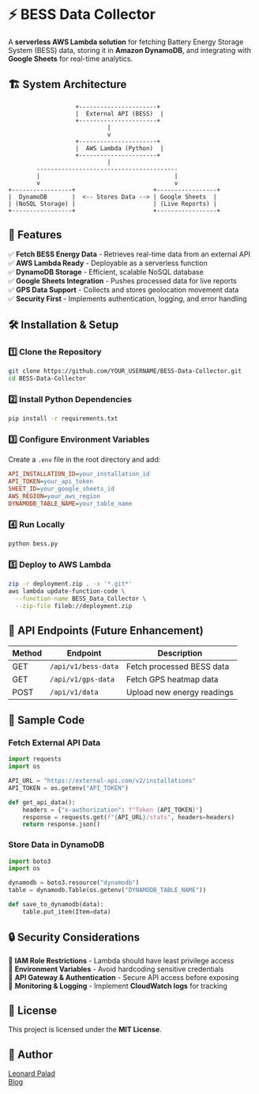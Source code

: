 # ⚡ BESS Data Collector

A **serverless AWS Lambda solution** for fetching Battery Energy Storage System (BESS) data, storing it in **Amazon DynamoDB**, and integrating with **Google Sheets** for real-time analytics.

## 🏗 System Architecture

```
                   +----------------------+
                   |  External API (BESS)  |
                   +----------------------+
                            |
                            v
                   +----------------------+
                   |  AWS Lambda (Python)  |
                   +----------------------+
                            |
        ----------------------------------------
        |                                      |
        v                                      v
+-----------------+                      +-----------------+
|  DynamoDB       |  <-- Stores Data --> | Google Sheets  |
| (NoSQL Storage) |                      | (Live Reports) |
+-----------------+                      +-----------------+
```

## 🚀 Features

✅ **Fetch BESS Energy Data** - Retrieves real-time data from an external API  
✅ **AWS Lambda Ready** - Deployable as a serverless function  
✅ **DynamoDB Storage** - Efficient, scalable NoSQL database  
✅ **Google Sheets Integration** - Pushes processed data for live reports  
✅ **GPS Data Support** - Collects and stores geolocation movement data  
✅ **Security First** - Implements authentication, logging, and error handling  

## 🛠 Installation & Setup

### 1️⃣ Clone the Repository

```bash
git clone https://github.com/YOUR_USERNAME/BESS-Data-Collector.git
cd BESS-Data-Collector
```

### 2️⃣ Install Python Dependencies

```bash
pip install -r requirements.txt
```

### 3️⃣ Configure Environment Variables

Create a `.env` file in the root directory and add:

```ini
API_INSTALLATION_ID=your_installation_id
API_TOKEN=your_api_token
SHEET_ID=your_google_sheets_id
AWS_REGION=your_aws_region
DYNAMODB_TABLE_NAME=your_table_name
```

### 4️⃣ Run Locally

```bash
python bess.py
```

### 5️⃣ Deploy to AWS Lambda

```bash
zip -r deployment.zip . -x '*.git*'
aws lambda update-function-code \
  --function-name BESS_Data_Collector \
  --zip-file fileb://deployment.zip
```

## 📡 API Endpoints (Future Enhancement)

| Method | Endpoint               | Description                  |
|--------|------------------------|------------------------------|
| GET    | `/api/v1/bess-data`    | Fetch processed BESS data    |
| GET    | `/api/v1/gps-data`     | Fetch GPS heatmap data       |
| POST   | `/api/v1/data`         | Upload new energy readings   |

## 📜 Sample Code

### Fetch External API Data

```python
import requests
import os

API_URL = "https://external-api.com/v2/installations"
API_TOKEN = os.getenv("API_TOKEN")

def get_api_data():
    headers = {"x-authorization": f"Token {API_TOKEN}"}
    response = requests.get(f"{API_URL}/stats", headers=headers)
    return response.json()
```

### Store Data in DynamoDB

```python
import boto3
import os

dynamodb = boto3.resource("dynamodb")
table = dynamodb.Table(os.getenv("DYNAMODB_TABLE_NAME"))

def save_to_dynamodb(data):
    table.put_item(Item=data)
```

## 🔒 Security Considerations

🔹 **IAM Role Restrictions** - Lambda should have least privilege access  
🔹 **Environment Variables** - Avoid hardcoding sensitive credentials  
🔹 **API Gateway & Authentication** - Secure API access before exposing  
🔹 **Monitoring & Logging** - Implement **CloudWatch logs** for tracking  

## 📜 License

This project is licensed under the **MIT License**.

## 📌 Author

[Leonard Palad](https://www.linkedin.com/in/leonardspalad/)  
[Blog](https://www.cloudhermit.com.au/)
